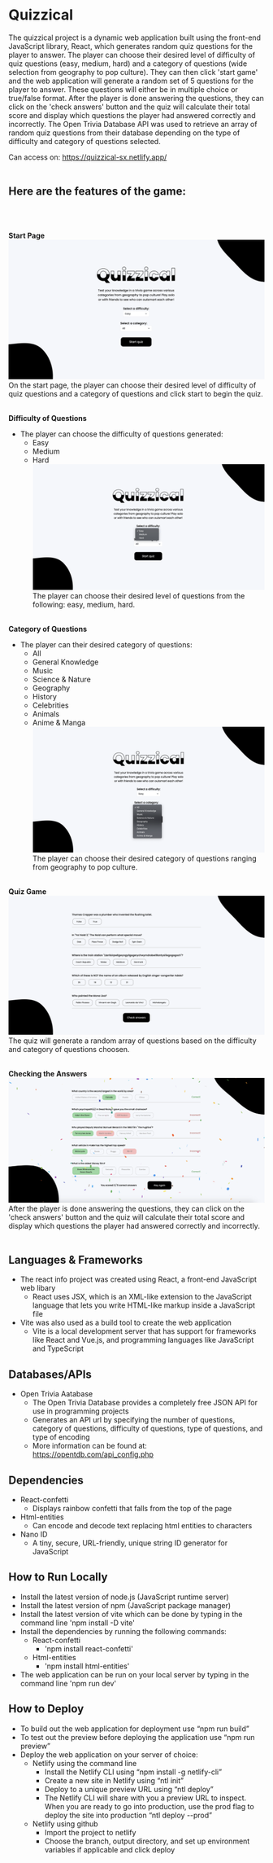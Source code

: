 # Quizzical

The quizzical project is a dynamic web application built using the front-end JavaScript library, React, which generates random quiz questions for the player to answer. The player can choose their desired level of difficulty of quiz questions (easy, medium, hard) and a category of questions (wide selection from geography to pop culture). They can then click 'start game' and the web application will generate a random set of 5 questions for the player to answer. These questions will either be in multiple choice or true/false format. After the player is done answering the questions, they can click on the 'check answers' button and the quiz will calculate their total score and display which questions the player had answered correctly and incorrectly. The Open Trivia Database API was used to retrieve an array of random quiz questions from their database depending on the type of difficulty and category of questions selected.
&nbsp;

Can access on: https://quizzical-sx.netlify.app/
<br><br>

## Here are the features of the game:
<br><br>

**Start Page**
&nbsp;
![Start Page](./images/start-page.png?raw=true "Start Page")
On the start page, the player can choose their desired level of difficulty of quiz questions and a category of questions and click start to begin the quiz.
<br><br>

**Difficulty of Questions**
  - The player can choose the difficulty of questions generated:
    - Easy
    - Medium
    - Hard
&nbsp;
![Difficulties](./images/difficulties.png?raw=true "Difficulties")
The player can choose their desired level of questions from the following: easy, medium, hard.
<br><br>

**Category of Questions**
  - The player can their desired category of questions:
    - All
    - General Knowledge
    - Music
    - Science & Nature
    - Geography
    - History
    - Celebrities
    - Animals
    - Anime & Manga
&nbsp;  
![Categories](./images/categories.png?raw=true "Categories")
The player can choose their desired category of questions ranging from geography to pop culture.
<br><br>

**Quiz Game**
![Questions](./images/questions.png?raw=true "Questions")
The quiz will generate a random array of questions based on the difficulty and category of questions choosen.
<br><br>

**Checking the Answers**
![Check Answers](./images/check-answers.png?raw=true "Check Answers")
After the player is done answering the questions, they can click on the 'check answers' button and the quiz will calculate their total score and display which questions the player had answered correctly and incorrectly.
<br><br>

## Languages & Frameworks
- The react info project was created using React, a front-end JavaScript web libary
  - React uses JSX, which is an XML-like extension to the JavaScript language that lets you write HTML-like markup inside a JavaScript file
- Vite was also used as a build tool to create the web application
  - Vite is a local development server that has support for frameworks like React and Vue.js, and programming languages like JavaScript and TypeScript 

## Databases/APIs 
  - Open Trivia Aatabase
    - The Open Trivia Database provides a completely free JSON API for use in programming projects
    - Generates an API url by specifying the number of questions, category of questions, difficulty of questions, type of questions, and type of encoding
    - More information can be found at: https://opentdb.com/api_config.php
      
## Dependencies 
  - React-confetti
    - Displays rainbow confetti that falls from the top of the page
  - Html-entities
    - Can encode and decode text replacing html entities to characters
  - Nano ID
    - A tiny, secure, URL-friendly, unique string ID generator for JavaScript
      
## How to Run Locally
- Install the latest version of node.js (JavaScript runtime server)
- Install the latest version of npm (JavaScript package manager)
- Install the latest version of vite which can be done by typing in the command line 'npm install -D vite'
- Install the dependencies by running the following commands:
  - React-confetti
    - 'npm install react-confetti'
  - Html-entities
    - 'npm install html-entities'
- The web application can be run on your local server by typing in the command line 'npm run dev'

## How to Deploy
- To build out the web application for deployment use “npm run build”
- To test out the preview before deploying the application use “npm run preview”
- Deploy the web application on your server of choice:
  - Netlify using the command line
    - Install the Netlify CLI using “npm install -g netlify-cli”
    - Create a new site in Netlify using “ntl init”
    - Deploy to a unique preview URL using “ntl deploy”
    - The Netlify CLI will share with you a preview URL to inspect. When you are ready to go into production, use the prod flag to deploy the site into production “ntl deploy --prod”
  - Netlify using github
    - Import the project to netlify
    - Choose the branch, output directory, and set up environment variables if applicable and click deploy

